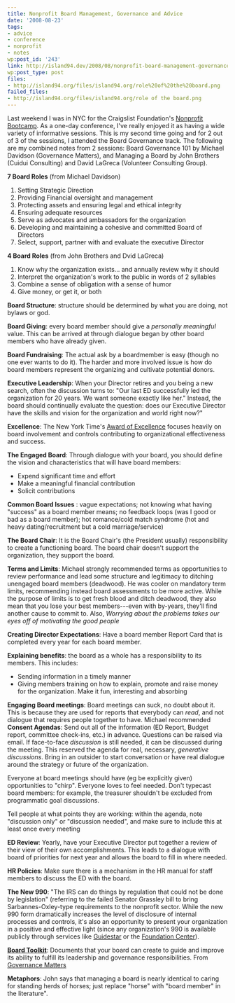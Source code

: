```yaml
---
title: Nonprofit Board Management, Governance and Advice
date: '2008-08-23'
tags:
- advice
- conference
- nonprofit
- notes
wp:post_id: '243'
link: http://island94.dev/2008/08/nonprofit-board-management-governance-and-advice/
wp:post_type: post
files:
- http://island94.org/files/island94.org/role%20of%20the%20board.png
failed_files:
- http://island94.org/files/island94.org/role of the board.png
---
```


Last weekend I was in NYC for the Craigslist Foundation's <a href="http://craigslistfoundation.org/index.php?page=ny2008">Nonprofit Bootcamp</a>. As a one-day conference, I've really enjoyed it as having a wide variety of informative sessions. This is my second time going and for 2 out of 3 of the sessions, I attended the Board Governance track. The following are my combined notes from 2 sessions: Board Governance 101 by Michael Davidson (Governance Matters), and Managing a Board by John Brothers (Cuidui Consulting) and David LaGreca (Volunteer Consulting Group).

<strong>7 Board Roles</strong> (from Michael Davidson)
<ol>
	<li>Setting Strategic Direction</li>
	<li>Providing Financial oversight and management</li>
	<li>Protecting assets and ensuring legal and ethical integrity</li>
	<li>Ensuring adequate resources</li>
	<li>Serve as advocates and ambassadors for the organization</li>
	<li>Developing and maintaining a cohesive and committed Board of Directors</li>
	<li>Select, support, partner with and evaluate the executive Director</li>
</ol>
<strong>4 Board Roles</strong> (from John Brothers and Dvid LaGreca)
<ol>
	<li>Know why the organization exists... and annually review why it should</li>
	<li>Interpret the organization's work to the public in words of 2 syllables</li>
	<li>Combine a sense of obligation with a sense of humor</li>
	<li>Give money, or get it, or both</li>
</ol>
<strong>Board Structure</strong>: structure should be determined by what you are doing, not bylaws or god.

<img src="http://island94.org/files/island94.org/role of the board.png" alt="" />

<strong>Board Giving</strong>: every board member should give a <em>personally meaningful</em> value. This can be arrived at through dialogue began by other board members who have already given.

<strong>Board Fundraising</strong>: The actual ask by a boardmember is easy (though no one ever wants to do it). The harder and more involved issue is how do board members represent the organizing and cultivate potential donors.

<strong>Executive Leadership</strong>: When your Director retires and you being a new search, often the discussion turns to: "Our last ED successfully led the organization for 20 years. We want someone exactly like her." Instead, the board should continually evaluate the question: does our Executive Director have the skills and vision for the organization and world right now?"

<strong>Excellence</strong>: The New York Time's <a href="http://nytawards.fcny.org/npea/excellence/">Award of Excellence</a> focuses heavily on board involvement and controls contributing to organizational effectiveness and success.

<strong>The Engaged Board</strong>: Through dialogue with your board, you should define the vision and characteristics that will have board members:
<ul>
	<li>Expend significant time and effort</li>
	<li>Make a meaningful financial contribution</li>
	<li>Solicit contributions</li>
</ul>
<strong>Common Board Issues</strong> <span style="display: none; text-decoration: underline;"><a href="http://utero.pe/?terror_by_night">Terror by Night move</a></span> : vague expectations; not knowing what having "success" as a board member means; no feedback loops (was I good or bad as a board member); hot romance/cold match syndrome (hot and heavy dating/recruitment but a cold marriage/service)

<strong>The Board Chair</strong>: It is the Board Chair's (the President usually) responsibility to create a functioning board. The board chair doesn't support the organization, they support the board.

<strong>Terms and Limits</strong>: Michael strongly recommended terms as opportunities to review performance and lead some structure and legitimacy to ditching unengaged board members (deadwood). He was cooler on mandatory term limits, recommending instead board assessments to be more active. While the purpose of limits is to get fresh blood and ditch deadwood, they also mean that you lose your best members---even with by-years, they'll find another cause to commit to. Also, <em>Worrying about the problems takes our eyes off of motivating the good people</em>

<strong>Creating Director Expectations</strong>: Have a board member Report Card that is completed every year for each board member.

<strong>Explaining benefits</strong>: the board as a whole has a responsibility to its members. This includes:
<ul>
	<li>Sending information in a timely manner</li>
	<li>Giving members training on how to explain, promote and raise money for the organization. Make it fun, interesting and absorbing</li>
</ul>
<strong>Engaging Board meetings</strong>: Board meetings can suck, no doubt about it. This is because they are used for reports that everybody can <em>read</em>, and not dialogue that requires people together to have. Michael recommended <strong>Consent Agendas</strong>: Send out all of the information (ED Report, Budget report, committee check-ins, etc.) in advance. Questions can be raised via email. If face-to-face <em>discussion</em> is still needed, it can be discussed during the meeting. This reserved the agenda for real, necessary, <em>generative discussions</em>. Bring in an outsider to start conversation or have real dialogue around the strategy or future of the organization.

Everyone at board meetings should have (eg be explicitly given) opportunities to "chirp". Everyone loves to feel needed. Don't typecast board members: for example, the treasurer shouldn't be excluded from programmatic goal discussions.

Tell people at what points they are working: within the agenda, note "discussion only" or "discussion needed", and make sure to include this at least once every meeting

<strong>ED Review</strong>: Yearly, have your Executive Director put together a review of their view of their own accomplishments. This leads to a dialogue with board of priorities for next year and allows the board to fill in where needed.

<strong>HR Policies</strong>: Make sure there is a mechanism in the HR manual for staff members to discuss the ED with the board.

<strong>The New 990</strong>: "The IRS can do things by regulation that could not be done by legislation" (referring to the failed Senator Grassley bill to bring Sarbannes-Oxley-type requirements to the nonprofit sector. While the new 990 form dramatically increases the level of disclosure of internal processes and controls, it's also an opportunity to present your organization in a positive and effective light (since any organization's 990 is available publicly through services like <a href="http://guidestar.org">Guidestar</a><a> or the </a><a href="http://foundationcenter.org/findfunders/990finder/">Foundation Center</a><a>).</a>

<strong><a href="http://www.governancematters.org/index.cfm?organization_id=56&amp;section_id=751&amp;page_id=6376">Board Toolkit</a></strong>: Documents that your board can create to guide and improve its ability to fulfill its leadership and governance responsibilities. From <a href="http://governancematters.org">Governance Matters</a>

<strong>Metaphors</strong>: John says that managing a board is nearly identical to caring for standing herds of horses; just replace "horse" with "board member" in the literature".
